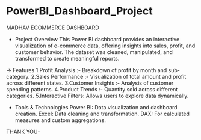 # PowerBI_Dashboard_Project
  MADHAV ECOMMERCE DASHBOARD 
- Project Overview
This Power BI dashboard provides an interactive visualization of e-commerce data, offering insights into sales, profit, and customer behavior. The dataset was cleaned, manipulated, and transformed to create meaningful reports.

-> Features 
1.Profit Analysis :- Breakdown of profit by month and sub-category.
2.Sales Performance :- Visualization of total amount and profit across different states.
3.Customer Insights :- Analysis of customer spending patterns.
4.Product Trends :- Quantity sold across different categories.
5.Interactive Filters: Allows users to explore data dynamically. 

* Tools & Technologies
Power BI: Data visualization and dashboard creation.
Excel: Data cleaning and transformation.
DAX: For calculated measures and custom aggregations.

THANK YOU-
